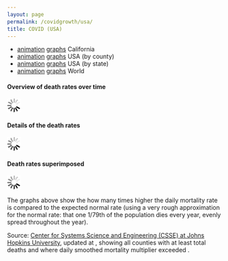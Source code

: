 ```yaml
---
layout: page
permalink: /covidgrowth/usa/
title: COVID (USA)
---
```


<link rel="stylesheet" href="/covidgrowth/graph.css">
<script src="https://cdn.jsdelivr.net/npm/moment@2.24.0" defer></script>
<script src="https://cdn.jsdelivr.net/npm/chart.js@2.8.0" defer></script>
<script src="/covidgrowth/usa-graph.min.js" defer></script>

* [animation](/covidgrowth/rankca) [graphs](/covidgrowth/ca) California
* [animation](/covidgrowth/rankusa) [graphs](/covidgrowth/usa) USA (by county)
* [animation](/covidgrowth/rankstate) [graphs](/covidgrowth/state) USA (by state)
* [animation](/covidgrowth/rankworld) [graphs](/covidgrowth/world) World

<section>
  <h4>Overview of death rates over time</h4>
  <img id="sparkSpinnerElement" src="/img/spinner32.gif">

  <h4>Details of the death rates</h4>
  <img id="detailsSpinnerElement" src="/img/spinner32.gif">

  <h4>Death rates superimposed</h4>
  <img id="superimposedSpinnerElement" src="/img/spinner32.gif">
</section>

The graphs above show the how many times higher the daily mortality rate is compared to the expected normal rate (using a very rough approximation for the normal rate: that one 1/79th of the population dies every year, evenly spread throughout the year).

Source: [Center for Systems Science and Engineering (CSSE) at Johns Hopkins University][1],
updated at <span id="updateTimeElement"></span>, showing all counties with at least <span id="minTotalDeathsElement"></span> total deaths and where daily smoothed mortality multiplier exceeded <span id="minMortalityMultiplierElement"></span>.

[1]: https://github.com/CSSEGISandData/COVID-19
